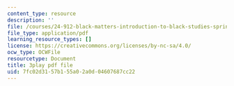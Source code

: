 ```yaml
---
content_type: resource
description: ''
file: /courses/24-912-black-matters-introduction-to-black-studies-spring-2017/7fc02d3157b155a02a0d04607687cc22_WGgH9wpDs5c.pdf
file_type: application/pdf
learning_resource_types: []
license: https://creativecommons.org/licenses/by-nc-sa/4.0/
ocw_type: OCWFile
resourcetype: Document
title: 3play pdf file
uid: 7fc02d31-57b1-55a0-2a0d-04607687cc22
---
```

